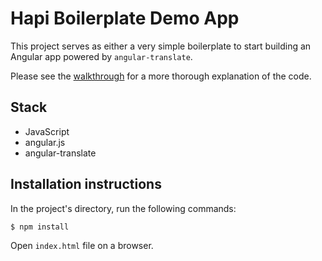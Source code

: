 # Hapi Boilerplate Demo App

This project serves as either a very simple boilerplate to start building an Angular app powered by `angular-translate`.

Please see the [walkthrough](http://seanamarasinghe.com/developer/angular-translate/)  for a more thorough explanation of the code.

## Stack

- JavaScript
- angular.js
- angular-translate

## Installation instructions

In the project's directory, run the following commands:
```
$ npm install
```

Open `index.html` file on a browser.
